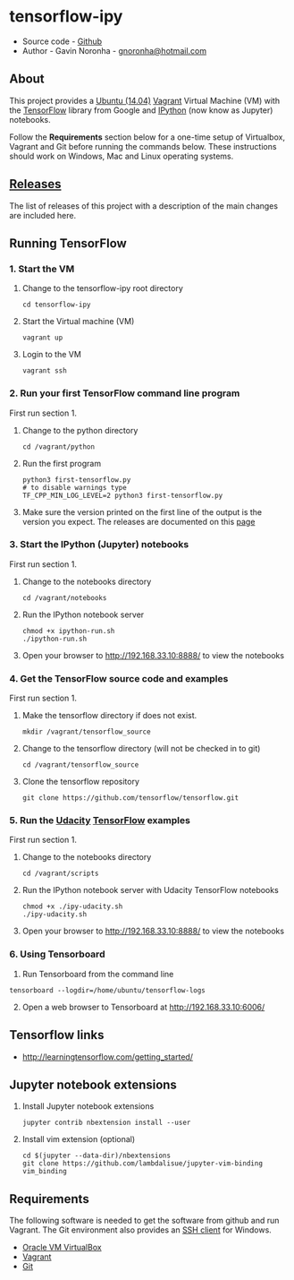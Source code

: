 # tensorflow-ipy

* Source code - [Github][1]
* Author - Gavin Noronha - <gnoronha@hotmail.com>

[1]: https://github.com/gavinln/tensorflow-ipy.git

## About

This project provides a [Ubuntu (14.04)][10] [Vagrant][20] Virtual Machine (VM)
with the [TensorFlow][30] library from Google and [IPython][40]
(now know as Jupyter) notebooks.

[10]: http://releases.ubuntu.com/14.04/
[20]: http://www.vagrantup.com/
[30]: http://tensorflow.org/
[40]: http://jupyter.org/

Follow the **Requirements** section below for a one-time setup of Virtualbox,
Vagrant and Git before running the commands below. These instructions should
work on Windows, Mac and Linux operating systems.

## [Releases](./doc/releases.md)

The list of releases of this project with a description of the main changes are
included here.

## Running TensorFlow

### 1. Start the VM

1. Change to the tensorflow-ipy root directory

    ```
    cd tensorflow-ipy
    ```

2. Start the Virtual machine (VM)

    ```
    vagrant up
    ```

3. Login to the VM

    ```
    vagrant ssh
    ```

### 2. Run your first TensorFlow command line program

First run section 1.

1. Change to the python directory

    ```
    cd /vagrant/python
    ```

2. Run the first program

    ```
    python3 first-tensorflow.py
    # to disable warnings type
    TF_CPP_MIN_LOG_LEVEL=2 python3 first-tensorflow.py
    ```

3. Make sure the version printed on the first line of the output is the version
   you expect. The releases are documented on this [page][50]

[50]: https://github.com/tensorflow/tensorflow/releases

### 3. Start the IPython (Jupyter) notebooks

First run section 1.

1. Change to the notebooks directory

    ```
    cd /vagrant/notebooks
    ```

2. Run the IPython notebook server

    ```
    chmod +x ipython-run.sh
    ./ipython-run.sh
    ```

3. Open your browser to http://192.168.33.10:8888/ to view the notebooks

### 4. Get the TensorFlow source code and examples

First run section 1.

1. Make the tensorflow directory if does not exist.

    ```
    mkdir /vagrant/tensorflow_source
    ```

2. Change to the tensorflow directory (will not be checked in to git)

    ```
    cd /vagrant/tensorflow_source
    ```

3. Clone the tensorflow repository

    ```
    git clone https://github.com/tensorflow/tensorflow.git
    ```

### 5. Run the [Udacity][60] [TensorFlow][70] examples

First run section 1.

1. Change to the notebooks directory

    ```
    cd /vagrant/scripts
    ```

2. Run the IPython notebook server with Udacity TensorFlow notebooks

    ```
    chmod +x ./ipy-udacity.sh
    ./ipy-udacity.sh
    ```

3. Open your browser to http://192.168.33.10:8888/ to view the notebooks

[60]: https://www.udacity.com/
[70]: https://www.udacity.com/course/deep-learning--ud730

### 6. Using Tensorboard

1. Run Tensorboard from the command line

```
tensorboard --logdir=/home/ubuntu/tensorflow-logs
```

2. Open a web browser to Tensorboard at http://192.168.33.10:6006/

## Tensorflow links

* http://learningtensorflow.com/getting_started/

## Jupyter notebook extensions

1. Install Jupyter notebook extensions

    ```
    jupyter contrib nbextension install --user
    ```

2. Install vim extension (optional)

    ```
    cd $(jupyter --data-dir)/nbextensions
    git clone https://github.com/lambdalisue/jupyter-vim-binding vim_binding
    ```

## Requirements

The following software is needed to get the software from github and run
Vagrant. The Git environment also provides an [SSH client][100] for Windows.

* [Oracle VM VirtualBox][110]
* [Vagrant][120]
* [Git][130]

[100]: http://en.wikipedia.org/wiki/Secure_Shell
[110]: https://www.virtualbox.org/
[120]: http://vagrantup.com/
[130]: http://git-scm.com/
